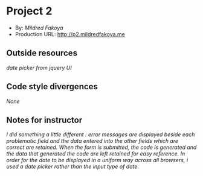 # Project 2
+ By: *Mildred Fakoya*
+ Production URL: <http://p2.mildredfakoya.me>

## Outside resources
*date picker from jquery UI*

## Code style divergences
*None*

## Notes for instructor
*I did something a little different : error messages are displayed beside each problematic field and the data entered into the other fields which are correct are retained. When the form is submitted, the code is generated and the data that generated the code are left retained for easy reference. In order for the date to be displayed in a uniform way across all browsers, i used a date picker rather than the input type of date.*




